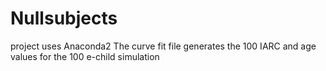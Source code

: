 # Nullsubjects
project uses Anaconda2
The curve fit file generates the 100 IARC and age values for the 100 e-child simulation
